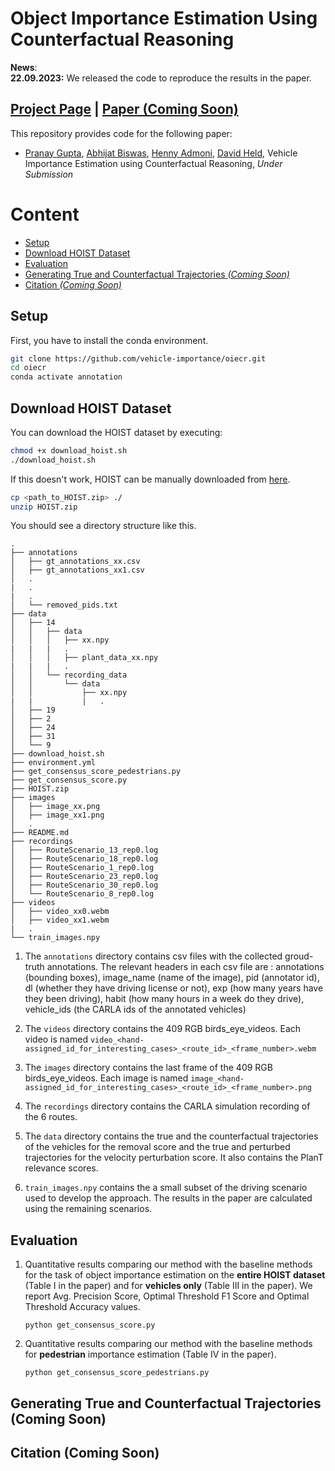 # Object Importance Estimation Using Counterfactual Reasoning


**News**: \
**22.09.2023:** We released the code to reproduce the results in the paper.


## [Project Page](http://vehicle-importance.github.io) | [Paper (Coming Soon)]() 

This repository provides code for the following paper:

- [Pranay Gupta](https://pranaygupta36.github.io), [Abhijat Biswas](https://www.cs.cmu.edu/~abhijatb/), [Henny Admoni](https://hennyadmoni.com/), [David Held](https://davheld.github.io/), Vehicle Importance Estimation using Counterfactual Reasoning, *Under Submission*  

<!-- ![demo]() -->

# Content
* [Setup](#setup)
* [Download HOIST Dataset](#Download-HOIST-Dataset)
* [Evaluation](#evaluation)
* [Generating True and Counterfactual Trajectories *(Coming Soon)*]()
* [Citation *(Coming Soon)*]()



## Setup
First, you have to install the conda environment.

``` bash
git clone https://github.com/vehicle-importance/oiecr.git
cd oiecr
conda activate annotation
```


## Download HOIST Dataset 
You can download the HOIST dataset by executing:
``` bash
chmod +x download_hoist.sh
./download_hoist.sh
```
If this doesn't work, HOIST can be manually downloaded from [here](https://cmu.box.com/s/4j0g9hz9rimyctl1ftins0eq0cbyqgoq).
```bash
cp <path_to_HOIST.zip> ./
unzip HOIST.zip
```

You should see a directory structure like this.
```
.
├── annotations
│   ├── gt_annotations_xx.csv
│   ├── gt_annotations_xx1.csv
│   .
|   .
|   .
│   └── removed_pids.txt
├── data
│   ├── 14
│   │   ├── data
│   │   │   ├── xx.npy
|   |   |   .
│   │   │   ├── plant_data_xx.npy
|   |   |   .
│   │   └── recording_data
│   │       └── data
│   │           ├── xx.npy
|   |           |   .
│   ├── 19
│   ├── 2
│   ├── 24
│   ├── 31
│   └── 9
├── download_hoist.sh
├── environment.yml
├── get_consensus_score_pedestrians.py
├── get_consensus_score.py
├── HOIST.zip
├── images
│   ├── image_xx.png
│   ├── image_xx1.png
│   .
├── README.md
├── recordings
│   ├── RouteScenario_13_rep0.log
│   ├── RouteScenario_18_rep0.log
│   ├── RouteScenario_1_rep0.log
│   ├── RouteScenario_23_rep0.log
│   ├── RouteScenario_30_rep0.log
│   └── RouteScenario_8_rep0.log
├── videos
│   ├── video_xx0.webm
│   ├── video_xx1.webm
|   .
└── train_images.npy
```

1. The `annotations` directory contains csv files with the collected groud-truth annotations. The relevant headers in each csv file are : annotations (bounding boxes), image_name (name of the image), pid (annotator id), dl (whether they have driving license or not), exp (how many years have they been driving), habit (how many hours in a week do they drive), vehicle_ids (the CARLA ids of the annotated vehicles)

2. The `videos` directory contains the 409 RGB birds_eye_videos. Each video is named `video_<hand-assigned_id_for_interesting_cases>_<route_id>_<frame_number>.webm`

3. The `images` directory contains the last frame of the 409 RGB birds_eye_videos. Each image is named `image_<hand-assigned_id_for_interesting_cases>_<route_id>_<frame_number>.png`

4. The `recordings` directory contains the CARLA simulation recording of the 6 routes.

5. The `data` directory contains the true and the counterfactual trajectories of the vehicles for the removal score and the true and perturbed trajectories for the velocity perturbation score. It also contains the PlanT relevance scores.

6. `train_images.npy` contains the a small subset of the driving scenario used to develop the approach. The results in the paper are calculated using the remaining scenarios.

## Evaluation
1. Quantitative results comparing our method with the baseline methods for the task of object importance estimation on the **entire HOIST dataset** (Table I in the paper) and for **vehicles only** (Table III in the paper). We report Avg. Precision Score, Optimal Threshold F1 Score and Optimal Threshold Accuracy values.

    ```
    python get_consensus_score.py 
    ```

2. Quantitative results comparing our method with the baseline methods for **pedestrian** importance estimation (Table IV in the paper). 
    
    ```
    python get_consensus_score_pedestrians.py 
    ```

## Generating True and Counterfactual Trajectories (Coming Soon)

## Citation (Coming Soon)
